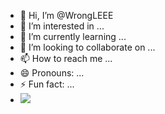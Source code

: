 - 👋 Hi, I’m @WrongLEEE
- 👀 I’m interested in ...
- 🌱 I’m currently learning ...
- 💞️ I’m looking to collaborate on ...
- 📫 How to reach me ...
- 😄 Pronouns: ...
- ⚡ Fun fact: ...
-  <img src="![0521](https://github.com/WrongLEEE/WrongLEEE/assets/170352970/d9421e3a-cf6f-4abc-adde-d64117975a39)
">

<!---WrongLEEE/WrongLEEE is a ✨ special ✨ repository because its `README.md` (this file) appears on your GitHub profile.
You can click the Preview link to take a look at your changes.
--->
